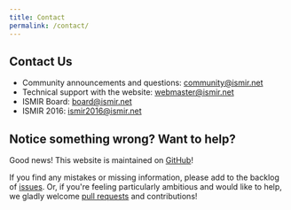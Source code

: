 ```yaml
---
title: Contact
permalink: /contact/
---
```


## Contact Us

* Community announcements and questions: [community@ismir.net](mailto:community@ismir.net)
* Technical support with the website: [webmaster@ismir.net](mailto:webmaster@ismir.net)
* ISMIR Board: [board@ismir.net](mailto:board@ismir.net)
* ISMIR 2016: [ismir2016@ismir.net](mailto:ismir2016@ismir.net)


## Notice something wrong? Want to help?

Good news! This website is maintained on [GitHub](https://github.com/ismir/ismir_web)!

If you find any mistakes or missing information, please add to the backlog
of [issues](https://github.com/ismir/ismir_web/issues). Or, if you're feeling
particularly ambitious and would like to help, we gladly welcome
[pull requests](https://github.com/ismir/ismir_web/pulls) and contributions!